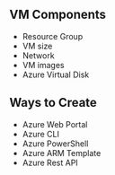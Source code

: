 ## VM Components
-  Resource Group
-  VM size
-  Network
-  VM images
-  Azure Virtual Disk

## Ways to Create
- Azure Web Portal
- Azure CLI
- Azure PowerShell
- Azure ARM Template
- Azure Rest API

